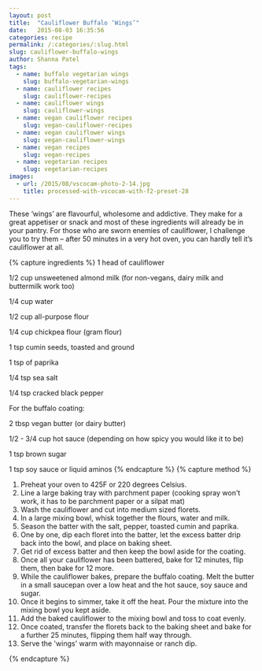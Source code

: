 ```yaml
---
layout: post
title:  "Cauliflower Buffalo ‘Wings’"
date:   2015-08-03 16:35:56
categories: recipe
permalink: /:categories/:slug.html
slug: cauliflower-buffalo-wings
author: Shanna Patel
tags: 
  - name: buffalo vegetarian wings
    slug: buffalo-vegetarian-wings
  - name: cauliflower recipes
    slug: cauliflower-recipes
  - name: cauliflower wings
    slug: cauliflower-wings
  - name: vegan cauliflower recipes
    slug: vegan-cauliflower-recipes
  - name: vegan cauliflower wings
    slug: vegan-cauliflower-wings
  - name: vegan recipes
    slug: vegan-recipes
  - name: vegetarian recipes
    slug: vegetarian-recipes
images: 
  - url: /2015/08/vscocam-photo-2-14.jpg
    title: processed-with-vscocam-with-f2-preset-28
---
```

<p>These ‘wings’ are flavourful, wholesome and addictive. They make for a great appetiser or snack and most of these ingredients will already be in your pantry. For those who are sworn enemies of cauliflower, I challenge you to try them – after 50 minutes in a very hot oven, you can hardly tell it’s cauliflower at all.</p>
{% capture ingredients %}
1 head of cauliflower

1/2 cup unsweetened almond milk (for non-vegans, dairy milk and buttermilk work too) 

1/4 cup water

1/2 cup all-purpose flour

1/4 cup chickpea flour (gram flour)

1 tsp cumin seeds, toasted and ground

1 tsp of paprika

1/4 tsp sea salt

1/4 tsp cracked black pepper


For the buffalo coating:

2 tbsp vegan butter (or dairy butter)

1/2 - 3/4 cup hot sauce (depending on how spicy you would like it to be)
 
1 tsp brown sugar

1 tsp soy sauce or liquid aminos
{% endcapture %}
{% capture method %}
<ol>
<li>Preheat your oven to 425F or 220 degrees Celsius.</li>
<li>Line a large baking tray with parchment paper (cooking spray won't work, it has to be parchment paper or a silpat mat)</li>
<li>Wash the cauliflower and cut into medium sized florets.</li>
<li>In a large mixing bowl, whisk together the flours, water and milk.</li>
<li>Season the batter with the salt, pepper, toasted cumin and paprika.</li>
<li>One by one, dip each floret into the batter, let the excess batter drip back into the bowl, and place on baking sheet.</li>
<li>Get rid of excess batter and then keep the bowl aside for the coating.</li>
<li>Once all your cauliflower has been battered, bake for 12 minutes, flip them, then bake for 12 more.</li>
<li>While the cauliflower bakes, prepare the buffalo coating. Melt the butter in a small saucepan over a low heat and the hot sauce, soy sauce and sugar.</li>
<li>Once it begins to simmer, take it off the heat. Pour the mixture into the mixing bowl you kept aside.</li>
<li>Add the baked cauliflower to the mixing bowl and toss to coat evenly.</li>
<li>Once coated, transfer the florets back to the baking sheet and bake for a further 25 minutes, flipping them half way through.</li>
<li>Serve the 'wings' warm with mayonnaise or ranch dip.</li>
</ol>
{% endcapture %}
